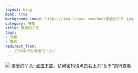```yaml
---
layout: blog
book: true
background-image: https://img.locyoo.com/book亲爱的丫头.jpg
category: 书籍
title: 亲爱的丫头
tags:
- 书籍
- 情感
redirect_from:
  - /2024/03/亲爱的丫头/
---
```

![](https://img.locyoo.com/book亲爱的丫头.jpg)
亲爱的丫头: <a name = "ref1" href="https://url18.ctfile.com/f/50983618-1323175012-7841b9?p=3619">点击下载</a>，访问密码请点击右上方“关于”自行查看